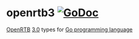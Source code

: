 # openrtb3 [![GoDoc](https://godoc.org/github.com/ucfunnel/openrtb-go/openrtb3?status.svg)](https://pkg.go.dev/github.com/ucfunnel/openrtb/v14/openrtb3)

[OpenRTB](https://iabtechlab.com/standards/openrtb/) [3.0](https://github.com/InteractiveAdvertisingBureau/openrtb) types for [Go programming language](https://golang.org/)
